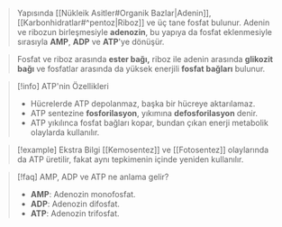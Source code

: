 >Yapısında [[Nükleik Asitler#Organik Bazlar|Adenin]], [[Karbonhidratlar#^pentoz|Riboz]] ve üç tane fosfat bulunur. Adenin ve ribozun birleşmesiyle **adenozin**, bu yapıya da fosfat eklenmesiyle sırasıyla **AMP**, **ADP** ve **ATP**'ye dönüşür.

>Fosfat ve riboz arasında **ester bağı,** riboz ile adenin arasında **glikozit bağı** ve fosfatlar arasında da yüksek enerjili **fosfat bağları** bulunur.

> [!info] ATP'nin Özellikleri
> - Hücrelerde ATP depolanmaz, başka bir hücreye aktarılamaz.
> - ATP sentezine **fosforilasyon**, yıkımına **defosforilasyon** denir.
> - ATP yıkılınca fosfat bağları kopar, bundan çıkan enerji metabolik olaylarda kullanılır.

> [!example] Ekstra Bilgi
> [[Kemosentez]] ve [[Fotosentez]] olaylarında da ATP üretilir, fakat aynı tepkimenin içinde yeniden kullanılır.

> [!faq] AMP, ADP ve ATP ne anlama gelir?
> - **AMP**: Adenozin monofosfat.
> - **ADP**: Adenozin difosfat.
> - **ATP**: Adenozin trifosfat.
